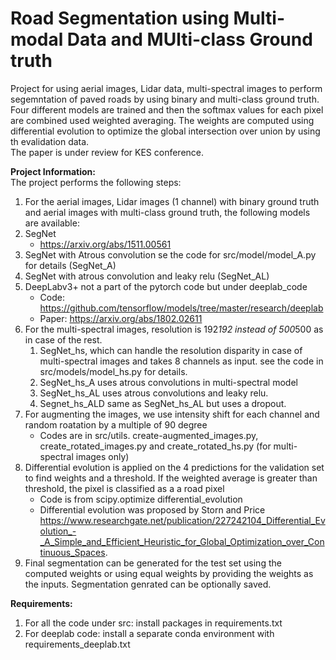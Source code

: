 # Road Segmentation using Multi-modal Data and MUlti-class Ground truth
Project for using aerial images, Lidar data, multi-spectral images to perform segemntation of paved roads by using binary and multi-class ground truth. Four different models are trained and then the softmax values for each pixel are combined used weighted averaging. The weights are computed using differential evolution to optimize the global intersection over union by using th evalidation data.  
The paper is under review for KES conference.  

**Project Information:**  
The project performs the following steps:  
1. For the aerial images, Lidar images (1 channel) with binary ground truth and aerial images with multi-class ground truth, the following models are available:  
 1. SegNet  
     * https://arxiv.org/abs/1511.00561  
 2. SegNet with Atrous convolution se the code for src/model/model\_A.py for details (SegNet\_A)  
 3. SegNet with atrous convolution and leaky relu (SegNet\_AL)  
 4. DeepLabv3+ not a part of the pytorch code but under deeplab\_code  
    * Code: https://github.com/tensorflow/models/tree/master/research/deeplab  
    * Paper: https://arxiv.org/abs/1802.02611  
2. For the multi-spectral images, resolution is 192*192 instead of 500*500 as in case of the rest.  
   1. SegNet\_hs, which can handle the resolution disparity in case of multi-spectral images and takes 8 channels as input. see the code in src/models/model\_hs.py for details.  
   2. SegNet\_hs\_A uses atrous convolutions in multi-spectral model  
   3. SegNet\_hs\_AL uses atrous convolutions and leaky relu.  
   4. Segnet\_hs\_ALD same as SegNet\_hs\_AL but uses a dropout.  
3. For augmenting the images, we use intensity shift for each channel and random roatation by a multiple of 90 degree  
   * Codes are in src/utils. create-augmented\_images.py, create\_rotated\_images.py and create\_rotated\_hs.py (for multi-spectral images only)  
4. Differential evolution is applied on the 4 predictions for the validation set to find weights and a threshold. If the weighted average is greater than threshold, the pixel is classified as a a road pixel  
   * Code is from scipy.optimize differential_evolution  
   * Differential evolution was proposed by Storn and Price https://www.researchgate.net/publication/227242104_Differential_Evolution_-_A_Simple_and_Efficient_Heuristic_for_Global_Optimization_over_Continuous_Spaces.  
5. Final segmentation can be generated for the test set using the computed weights or using equal weights by providing the weights as the inputs. Segmentation genrated can be optionally saved.  

**Requirements:**
1. For all the code under src: install packages in requirements.txt  
2. For deeplab code: install a separate conda environment with requirements\_deeplab.txt  

